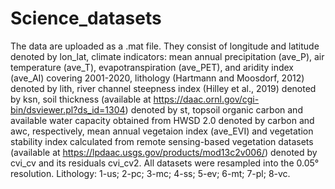 # Science_datasets
The data are uploaded as a .mat file. They consist of longitude and latitude denoted by lon_lat, climate indicators: mean annual precipitation (ave_P), air temperature (ave_T), evapotranspiration (ave_PET), and aridity index (ave_AI) covering 2001-2020, lithology (Hartmann and Moosdorf, 2012) denoted by lith, river channel steepness index (Hilley et al., 2019) denoted by ksn, soil thickness (available at https://daac.ornl.gov/cgi-bin/dsviewer.pl?ds_id=1304) denoted by st, topsoil organic carbon and available water capacity obtained from HWSD 2.0 denoted by carbon and awc, respectively, mean annual vegetaion index (ave_EVI) and vegetation stability index calculated from remote sensing-based vegetation datasets (available at https://lpdaac.usgs.gov/products/mod13c2v006/) denoted by cvi_cv and its residuals cvi_cv2. All datasets were resampled into the 0.05° resolution. 
Lithology: 1-us; 2-pc; 3-mc; 4-ss; 5-ev; 6-mt; 7-pl; 8-vc.
